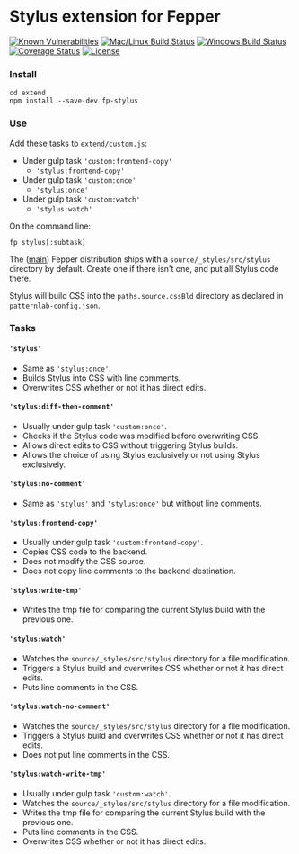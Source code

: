 # Stylus extension for Fepper

[![Known Vulnerabilities][snyk-image]][snyk-url]
[![Mac/Linux Build Status][travis-image]][travis-url]
[![Windows Build Status][appveyor-image]][appveyor-url]
[![Coverage Status][coveralls-image]][coveralls-url]
[![License][license-image]][license-url]

### Install

```shell
cd extend
npm install --save-dev fp-stylus
```

### Use

Add these tasks to `extend/custom.js`:

* Under gulp task `'custom:frontend-copy'`
  * `'stylus:frontend-copy'`
* Under gulp task `'custom:once'`
  * `'stylus:once'`
* Under gulp task `'custom:watch'`
  * `'stylus:watch'`

On the command line:

```shell
fp stylus[:subtask]
```

The ([main](https://github.com/electric-eloquence/fepper)) Fepper distribution 
ships with a `source/_styles/src/stylus` directory by default. Create one if 
there isn't one, and put all Stylus code there.

Stylus will build CSS into the `paths.source.cssBld` directory as declared in 
`patternlab-config.json`.

### Tasks

#### `'stylus'`
* Same as `'stylus:once'`.
* Builds Stylus into CSS with line comments.
* Overwrites CSS whether or not it has direct edits.

#### `'stylus:diff-then-comment'`
* Usually under gulp task `'custom:once'`.
* Checks if the Stylus code was modified before overwriting CSS.
* Allows direct edits to CSS without triggering Stylus builds.
* Allows the choice of using Stylus exclusively or not using Stylus exclusively.

#### `'stylus:no-comment'`
* Same as `'stylus'` and `'stylus:once'` but without line comments.

#### `'stylus:frontend-copy'`
* Usually under gulp task `'custom:frontend-copy'`.
* Copies CSS code to the backend.
* Does not modify the CSS source.
* Does not copy line comments to the backend destination.

#### `'stylus:write-tmp'`
* Writes the tmp file for comparing the current Stylus build with the previous 
  one.

#### `'stylus:watch'`
* Watches the `source/_styles/src/stylus` directory for a file modification.
* Triggers a Stylus build and overwrites CSS whether or not it has direct edits.
* Puts line comments in the CSS.

#### `'stylus:watch-no-comment'`
* Watches the `source/_styles/src/stylus` directory for a file modification.
* Triggers a Stylus build and overwrites CSS whether or not it has direct edits.
* Does not put line comments in the CSS.

#### `'stylus:watch-write-tmp'`
* Usually under gulp task `'custom:watch'`.
* Watches the `source/_styles/src/stylus` directory for a file modification.
* Writes the tmp file for comparing the current Stylus build with the previous 
  one.
* Puts line comments in the CSS.
* Overwrites CSS whether or not it has direct edits.

[snyk-image]: https://snyk.io/test/github/electric-eloquence/fp-stylus/master/badge.svg
[snyk-url]: https://snyk.io/test/github/electric-eloquence/fp-stylus/master

[travis-image]: https://img.shields.io/travis/electric-eloquence/fp-stylus.svg?label=mac%20%26%20linux
[travis-url]: https://travis-ci.org/electric-eloquence/fp-stylus

[appveyor-image]: https://img.shields.io/appveyor/ci/e2tha-e/fp-stylus.svg?label=windows
[appveyor-url]: https://ci.appveyor.com/project/e2tha-e/fp-stylus

[coveralls-image]: https://img.shields.io/coveralls/electric-eloquence/fp-stylus/master.svg
[coveralls-url]: https://coveralls.io/r/electric-eloquence/fp-stylus

[license-image]: https://img.shields.io/github/license/electric-eloquence/fp-stylus.svg
[license-url]: https://raw.githubusercontent.com/electric-eloquence/fp-stylus/master/LICENSE
